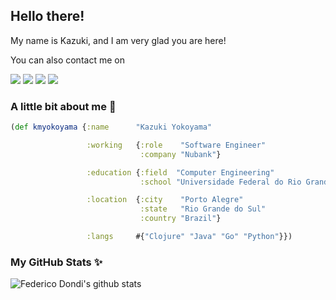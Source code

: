 ## Hello there!

My name is Kazuki, and I am very glad you are here!

You can also contact me on

<a href="mailto:yokoyama.km@gmail.com"><img src="https://img.shields.io/badge/e‑mail-D14836.svg?style=for-the-badge&logo=GMail&logoColor=white"/></a>
<a href="https://linkedin.com/in/kmyokoyama"><img src="https://img.shields.io/badge/linkedin-0077B5.svg?style=for-the-badge&logo=linkedin&logoColor=white"/></a>
<a href="https://twitter.com/kmyokoyama"><img src="https://img.shields.io/badge/twitter-1DA1F2.svg?style=for-the-badge&logo=twitter&logoColor=white"/></a>
<a href="https://instagram.com/yokoyama.km"><img src="https://img.shields.io/badge/instagram-E4405F.svg?style=for-the-badge&logo=instagram&logoColor=white"/></a>

### A little bit about me 🧔

```clojure
(def kmyokoyama {:name      "Kazuki Yokoyama"

                 :working   {:role    "Software Engineer"
                             :company "Nubank"}

                 :education {:field  "Computer Engineering"
                             :school "Universidade Federal do Rio Grande do Sul"}

                 :location  {:city    "Porto Alegre"
                             :state   "Rio Grande do Sul"
                             :country "Brazil"}

                 :langs     #{"Clojure" "Java" "Go" "Python"}})
```

### My GitHub Stats ✨ 

![Federico Dondi's github stats](https://github-readme-stats.vercel.app/api?username=federico-dondi&show_icons=true&hide_border=true&hide_title=true)